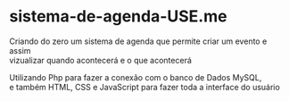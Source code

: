 # sistema-de-agenda-USE.me
<p>Criando do zero um sistema de agenda que permite criar um evento e assim <br> vizualizar quando acontecerá e o que acontecerá </p>
<p>Utilizando Php para fazer a conexão com o banco de Dados MySQL,<br> e também HTML, CSS e JavaScript para fazer toda a interface do usuário </p>
